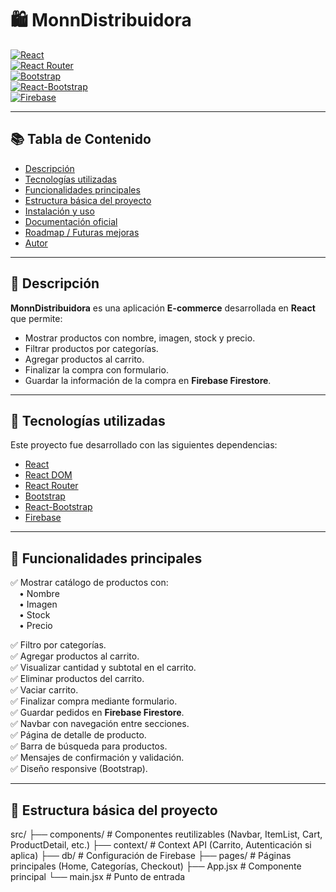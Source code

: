 # 🛍️ MonnDistribuidora

[![React](https://img.shields.io/badge/React-18.2.0-blue?logo=react)](https://react.dev/)  
[![React Router](https://img.shields.io/badge/React_Router-6.23.1-red?logo=react-router)](https://reactrouter.com/en/main)  
[![Bootstrap](https://img.shields.io/badge/Bootstrap-5.3.3-purple?logo=bootstrap)](https://getbootstrap.com/docs/)  
[![React-Bootstrap](https://img.shields.io/badge/React--Bootstrap-2.10.0-563d7c?logo=bootstrap)](https://react-bootstrap.github.io/getting-started/introduction)  
[![Firebase](https://img.shields.io/badge/Firebase-10.13.0-orange?logo=firebase)](https://firebase.google.com/docs?hl=es-419)  

---

## 📚 Tabla de Contenido

- [Descripción](#-descripción)  
- [Tecnologías utilizadas](#-tecnologías-utilizadas)  
- [Funcionalidades principales](#-funcionalidades-principales)  
- [Estructura básica del proyecto](#-estructura-básica-del-proyecto)  
- [Instalación y uso](#-instalación-y-uso)  
- [Documentación oficial](#-documentación-oficial)  
- [Roadmap / Futuras mejoras](#-roadmap--futuras-mejoras)  
- [Autor](#-autor)  

---

## 📜 Descripción

**MonnDistribuidora** es una aplicación **E-commerce** desarrollada en **React** que permite:

- Mostrar productos con nombre, imagen, stock y precio.  
- Filtrar productos por categorías.  
- Agregar productos al carrito.  
- Finalizar la compra con formulario.  
- Guardar la información de la compra en **Firebase Firestore**.  

---

## 🚀 Tecnologías utilizadas

Este proyecto fue desarrollado con las siguientes dependencias:

- [React](https://react.dev/)  
- [React DOM](https://react.dev/reference/react-dom)  
- [React Router](https://reactrouter.com/en/main)  
- [Bootstrap](https://getbootstrap.com/docs/)  
- [React-Bootstrap](https://react-bootstrap.github.io/getting-started/introduction)  
- [Firebase](https://firebase.google.com/docs?hl=es-419)  

---

## 📌 Funcionalidades principales

✅ Mostrar catálogo de productos con:  
 • Nombre  
 • Imagen  
 • Stock  
 • Precio  

✅ Filtro por categorías.  
✅ Agregar productos al carrito.  
✅ Visualizar cantidad y subtotal en el carrito.  
✅ Eliminar productos del carrito.  
✅ Vaciar carrito.  
✅ Finalizar compra mediante formulario.  
✅ Guardar pedidos en **Firebase Firestore**.  
✅ Navbar con navegación entre secciones.  
✅ Página de detalle de producto.  
✅ Barra de búsqueda para productos.  
✅ Mensajes de confirmación y validación.  
✅ Diseño responsive (Bootstrap).  

---

## 📂 Estructura básica del proyecto

src/
├── components/ # Componentes reutilizables (Navbar, ItemList, Cart, ProductDetail, etc.)
├── context/ # Context API (Carrito, Autenticación si aplica)
├── db/ # Configuración de Firebase
├── pages/ # Páginas principales (Home, Categorías, Checkout)
├── App.jsx # Componente principal
└── main.jsx # Punto de entrada